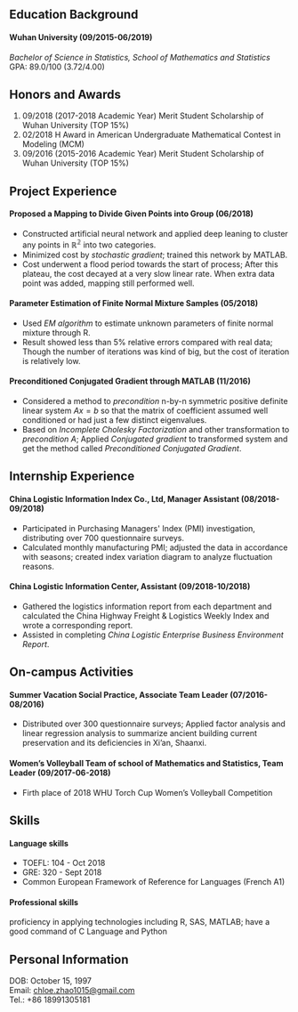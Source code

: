 
## Education Background

#### Wuhan University (09/2015-06/2019)

*Bachelor of Science in Statistics, School of Mathematics and Statistics* <br>
GPA: 89.0/100 (3.72/4.00)

## Honors and Awards

1. 09/2018 (2017-2018 Academic Year) Merit Student Scholarship of Wuhan University (TOP 15%)
2. 02/2018 H Award in American Undergraduate Mathematical Contest in Modeling (MCM)
3. 09/2016 (2015-2016 Academic Year) Merit Student Scholarship of Wuhan University (TOP 15%)

## Project Experience

#### Proposed a Mapping to Divide Given Points into Group (06/2018)
* Constructed artificial neural network and applied deep leaning to cluster any points in $\mathbb{R^2}$ into two categories.
* Minimized cost by *stochastic gradient*; trained this network by MATLAB.
* Cost underwent a flood period towards the start of process; After this plateau, the cost decayed at a very slow linear rate. When extra data point was added, mapping still performed well.

#### Parameter Estimation of Finite Normal Mixture Samples (05/2018)
* Used *EM algorithm* to estimate unknown parameters of finite normal mixture through R.
* Result showed less than 5% relative errors compared with real data; Though the number of iterations was kind of big, but the cost of iteration is relatively low.

#### Preconditioned Conjugated Gradient through MATLAB (11/2016)
* Considered a method to *precondition* n-by-n symmetric positive definite linear system $Ax=b$ so that the matrix of coefficient assumed well conditioned or had just a few distinct eigenvalues.
* Based on *Incomplete Cholesky Factorization* and other transformation to *precondition* $A$; Applied *Conjugated gradient* to transformed system and get the method called *Preconditioned Conjugated Gradient*. 

## Internship Experience

#### China Logistic Information Index Co., Ltd, Manager Assistant (08/2018-09/2018)
* Participated in Purchasing Managers' Index (PMI) investigation, distributing over 700 questionnaire surveys. 
* Calculated monthly manufacturing PMI; adjusted the data in accordance with seasons; created index variation diagram to analyze fluctuation reasons.

#### China Logistic Information Center, Assistant (09/2018-10/2018)
- Gathered the logistics information report from each department and calculated the China Highway Freight & Logistics Weekly Index and wrote a corresponding report. 
- Assisted in completing *China Logistic Enterprise Business Environment Report*. 

## On-campus Activities

#### Summer Vacation Social Practice, Associate Team Leader (07/2016-08/2016)
* Distributed over 300 questionnaire surveys; Applied factor analysis and linear regression analysis to summarize ancient building current preservation and its deficiencies in Xi’an, Shaanxi.

#### Women’s Volleyball Team of school of Mathematics and Statistics, Team Leader (09/2017-06-2018)
* Firth place of 2018 WHU Torch Cup Women’s Volleyball Competition

## Skills

#### Language skills
* TOEFL: 104 - Oct 2018
* GRE: 320 - Sept 2018
* Common European Framework of Reference for Languages (French A1)

#### Professional skills
proficiency in applying technologies including R, SAS, MATLAB; have a good command of C Language and Python

## Personal Information
DOB: October 15, 1997 <br>
Email: chloe.zhao1015@gmail.com <br>
Tel.: +86 18991305181 

